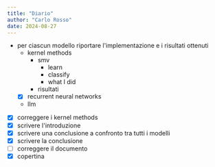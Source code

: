 ```yaml
---
title: "Diario"
author: "Carlo Rosso"
date: 2024-08-27
---
```


- per ciascun modello riportare l'implementazione e i risultati ottenuti
    - kernel methods
        - smv
            - learn
            - classify
            - what I did
        - risultati
    - [x]  recurrent neural networks
    - llm

- [x] correggere i kernel methods
- [x] scrivere l'introduzione
- [x] scrivere una conclusione a confronto tra tutti i modelli
- [x] scrivere la conclusione
- [ ] correggere il documento
- [x] copertina
